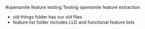 #opensmile feature testing
Testing opensmile feature extraction


- old things folder has our old files<br/>
- feature list folder includes LLD and functional feature lists
